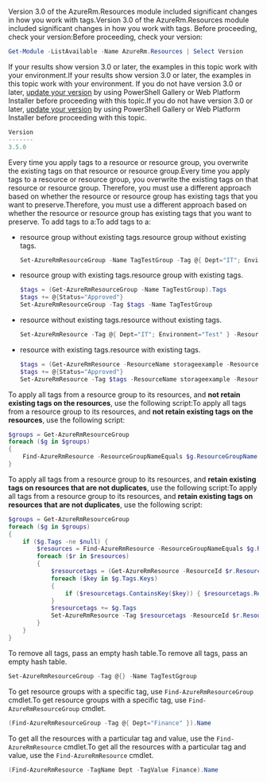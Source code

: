 <span data-ttu-id="c6514-101">Version 3.0 of the AzureRm.Resources module included significant changes in how you work with tags.</span><span class="sxs-lookup"><span data-stu-id="c6514-101">Version 3.0 of the AzureRm.Resources module included significant changes in how you work with tags.</span></span> <span data-ttu-id="c6514-102">Before proceeding, check your version:</span><span class="sxs-lookup"><span data-stu-id="c6514-102">Before proceeding, check your version:</span></span>

```powershell
Get-Module -ListAvailable -Name AzureRm.Resources | Select Version
```

<span data-ttu-id="c6514-103">If your results show version 3.0 or later, the examples in this topic work with your environment.</span><span class="sxs-lookup"><span data-stu-id="c6514-103">If your results show version 3.0 or later, the examples in this topic work with your environment.</span></span> <span data-ttu-id="c6514-104">If you do not have version 3.0 or later, [update your version](/powershell/azureps-cmdlets-docs/) by using PowerShell Gallery or Web Platform Installer before proceeding with this topic.</span><span class="sxs-lookup"><span data-stu-id="c6514-104">If you do not have version 3.0 or later, [update your version](/powershell/azureps-cmdlets-docs/) by using PowerShell Gallery or Web Platform Installer before proceeding with this topic.</span></span>

```powershell
Version
-------
3.5.0
```

<span data-ttu-id="c6514-105">Every time you apply tags to a resource or resource group, you overwrite the existing tags on that resource or resource group.</span><span class="sxs-lookup"><span data-stu-id="c6514-105">Every time you apply tags to a resource or resource group, you overwrite the existing tags on that resource or resource group.</span></span> <span data-ttu-id="c6514-106">Therefore, you must use a different approach based on whether the resource or resource group has existing tags that you want to preserve.</span><span class="sxs-lookup"><span data-stu-id="c6514-106">Therefore, you must use a different approach based on whether the resource or resource group has existing tags that you want to preserve.</span></span> <span data-ttu-id="c6514-107">To add tags to a:</span><span class="sxs-lookup"><span data-stu-id="c6514-107">To add tags to a:</span></span>

* <span data-ttu-id="c6514-108">resource group without existing tags.</span><span class="sxs-lookup"><span data-stu-id="c6514-108">resource group without existing tags.</span></span>

  ```powershell
  Set-AzureRmResourceGroup -Name TagTestGroup -Tag @{ Dept="IT"; Environment="Test" }
  ```

* <span data-ttu-id="c6514-109">resource group with existing tags.</span><span class="sxs-lookup"><span data-stu-id="c6514-109">resource group with existing tags.</span></span>

  ```powershell
  $tags = (Get-AzureRmResourceGroup -Name TagTestGroup).Tags
  $tags += @{Status="Approved"}
  Set-AzureRmResourceGroup -Tag $tags -Name TagTestGroup
  ```

* <span data-ttu-id="c6514-110">resource without existing tags.</span><span class="sxs-lookup"><span data-stu-id="c6514-110">resource without existing tags.</span></span>

  ```powershell
  Set-AzureRmResource -Tag @{ Dept="IT"; Environment="Test" } -ResourceName storageexample -ResourceGroupName TagTestGroup -ResourceType Microsoft.Storage/storageAccounts
  ```

* <span data-ttu-id="c6514-111">resource with existing tags.</span><span class="sxs-lookup"><span data-stu-id="c6514-111">resource with existing tags.</span></span>

  ```powershell
  $tags = (Get-AzureRmResource -ResourceName storageexample -ResourceGroupName TagTestGroup).Tags
  $tags += @{Status="Approved"}
  Set-AzureRmResource -Tag $tags -ResourceName storageexample -ResourceGroupName TagTestGroup -ResourceType Microsoft.Storage/storageAccounts
  ```

<span data-ttu-id="c6514-112">To apply all tags from a resource group to its resources, and **not retain existing tags on the resources**, use the following script:</span><span class="sxs-lookup"><span data-stu-id="c6514-112">To apply all tags from a resource group to its resources, and **not retain existing tags on the resources**, use the following script:</span></span>

```powershell
$groups = Get-AzureRmResourceGroup
foreach ($g in $groups) 
{
    Find-AzureRmResource -ResourceGroupNameEquals $g.ResourceGroupName | ForEach-Object {Set-AzureRmResource -ResourceId $_.ResourceId -Tag $g.Tags -Force } 
}
```

<span data-ttu-id="c6514-113">To apply all tags from a resource group to its resources, and **retain existing tags on resources that are not duplicates**, use the following script:</span><span class="sxs-lookup"><span data-stu-id="c6514-113">To apply all tags from a resource group to its resources, and **retain existing tags on resources that are not duplicates**, use the following script:</span></span>

```powershell
$groups = Get-AzureRmResourceGroup
foreach ($g in $groups) 
{
    if ($g.Tags -ne $null) {
        $resources = Find-AzureRmResource -ResourceGroupNameEquals $g.ResourceGroupName 
        foreach ($r in $resources)
        {
            $resourcetags = (Get-AzureRmResource -ResourceId $r.ResourceId).Tags
            foreach ($key in $g.Tags.Keys)
            {
                if ($resourcetags.ContainsKey($key)) { $resourcetags.Remove($key) }
            }
            $resourcetags += $g.Tags
            Set-AzureRmResource -Tag $resourcetags -ResourceId $r.ResourceId -Force
        }
    }
}
```

<span data-ttu-id="c6514-114">To remove all tags, pass an empty hash table.</span><span class="sxs-lookup"><span data-stu-id="c6514-114">To remove all tags, pass an empty hash table.</span></span>

```powershell
Set-AzureRmResourceGroup -Tag @{} -Name TagTestGgroup
```

<span data-ttu-id="c6514-115">To get resource groups with a specific tag, use `Find-AzureRmResourceGroup` cmdlet.</span><span class="sxs-lookup"><span data-stu-id="c6514-115">To get resource groups with a specific tag, use `Find-AzureRmResourceGroup` cmdlet.</span></span>

```powershell
(Find-AzureRmResourceGroup -Tag @{ Dept="Finance" }).Name 
```

<span data-ttu-id="c6514-116">To get all the resources with a particular tag and value, use the `Find-AzureRmResource` cmdlet.</span><span class="sxs-lookup"><span data-stu-id="c6514-116">To get all the resources with a particular tag and value, use the `Find-AzureRmResource` cmdlet.</span></span>

```powershell
(Find-AzureRmResource -TagName Dept -TagValue Finance).Name
```

